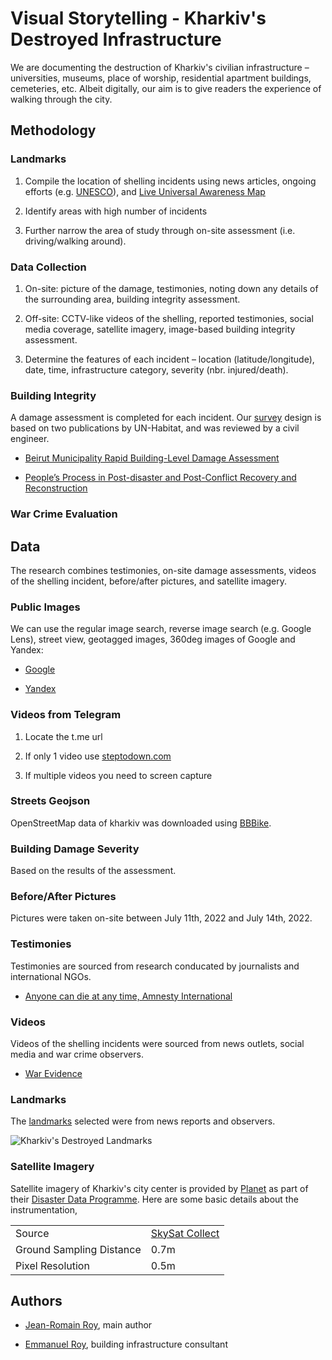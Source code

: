 # Visual Storytelling - Kharkiv's Destroyed Infrastructure

We are documenting the destruction of Kharkiv's civilian infrastructure – universities, museums, place of worship, residential apartment buildings, cemeteries, etc. Albeit digitally, our aim is to give readers the experience of walking through the city.

## Methodology

### Landmarks

1. Compile the location of shelling incidents using news articles, ongoing efforts (e.g. [UNESCO](https://www.unesco.org/en/articles/damaged-cultural-sites-ukraine-verified-unesco)), and [Live Universal Awareness Map](https://liveuamap.com/en/)
 
2. Identify areas with high number of incidents

3. Further narrow the area of study through on-site assessment (i.e. driving/walking around). 


### Data Collection

1. On-site: picture of the damage, testimonies, noting down any details of the surrounding area, building integrity assessment. 

2. Off-site: CCTV-like videos of the shelling, reported testimonies, social media coverage, satellite imagery, image-based building integrity assessment. 

3. Determine the features of each incident – location (latitude/longitude), date, time, infrastructure category, severity (nbr. injured/death). 


### Building Integrity

A damage assessment is completed for each incident. Our [survey](./data/damage-assessments/questionnaire.pdf) design is based on two publications by UN-Habitat, and was reviewed by a civil engineer. 
 
 - [Beirut Municipality Rapid Building-Level Damage Assessment](https://unhabitat.org/beirut-port-explosions-response-beirut-municipality-rapid-building-level-damage-assessment) 

 - [People’s Process in Post-disaster and Post-Conflict Recovery and Reconstruction](https://unhabitat.org/people%E2%80%99s-process-in-post-disaster-and-post-conflict-recovery-and-reconstruction)



### War Crime Evaluation





## Data

The research combines testimonies, on-site damage assessments, videos of the shelling incident, before/after pictures, and satellite imagery.


### Public Images

We can use the regular image search, reverse image search (e.g. Google Lens), street view, geotagged images, 360deg images of Google and Yandex:

 - [Google](https://maps.google.com/)

 - [Yandex](https://yandex.ru/)



### Videos from Telegram

1. Locate the t.me url 

2. If only 1 video use [steptodown.com](https://steptodown.com/telegram-video-downloader/)

3. If multiple videos you need to screen capture


### Streets Geojson

OpenStreetMap data of kharkiv was downloaded using [BBBike](https://extract.bbbike.org/).

### Building Damage Severity

Based on the results of the assessment. 


### Before/After Pictures

Pictures were taken on-site between July 11th, 2022 and July 14th, 2022. 


### Testimonies

Testimonies are sourced from research conducated by journalists and international NGOs. 

 - [Anyone can die at any time, Amnesty International](https://www.amnesty.org/en/latest/research/2022/06//)


### Videos

Videos of the shelling incidents were sourced from news outlets, social media and war crime observers.

 - [War Evidence](https://war-evidence.mkip.gov.ua/)


### Landmarks

The [landmarks](./landmarks.geojson) selected were from news reports and observers. 

![Kharkiv's Destroyed Landmarks](./illustrations/incidents.png)


### Satellite Imagery

Satellite imagery of Kharkiv's city center is provided by [Planet](https://www.planet.com/) as part of their [Disaster Data Programme](https://www.planet.com/disasterdata/). Here are some basic details about the instrumentation, 

| | |
| --- | --- |
| Source | [SkySat Collect](https://developers.planet.com/docs/data/skysatcollect/) |
| Ground Sampling Distance | 0.7m |
| Pixel Resolution | 0.5m |



## Authors

- [Jean-Romain Roy](https://jeanromainroy.com/), main author

- [Emmanuel Roy](https://manuroy.ca/), building infrastructure consultant
